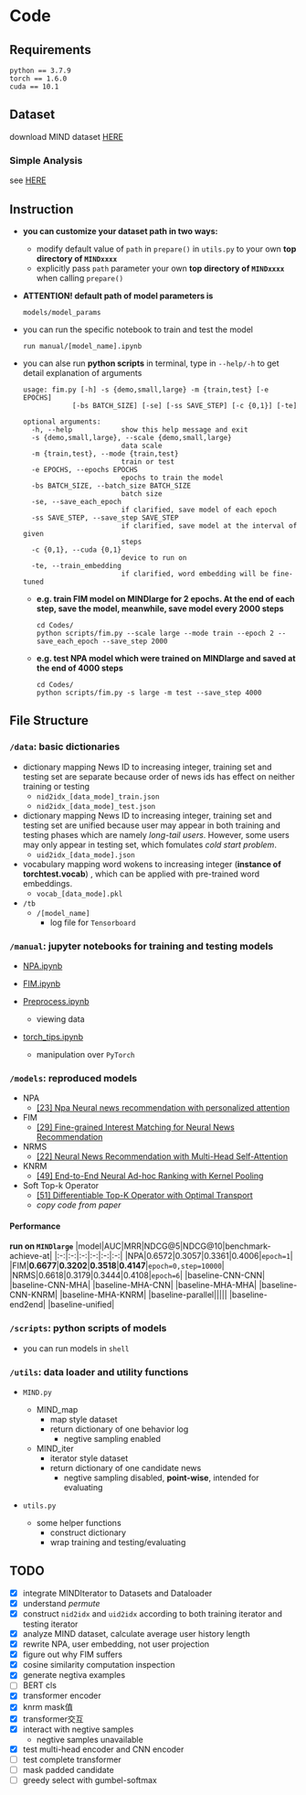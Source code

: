 # Code
## Requirements
```shell
python == 3.7.9
torch == 1.6.0
cuda == 10.1
```

## Dataset
download MIND dataset [HERE](https://msnews.github.io/)
### Simple Analysis
see [HERE](manual/Preprocess.ipynb)
## Instruction
- **you can customize your dataset path in two ways:**
  - modify default value of `path` in `prepare()` in `utils.py` to your own **top directory of `MINDxxxx`**
  - explicitly pass `path` parameter your own **top directory of `MINDxxxx`** when calling `prepare()`

- **ATTENTION! default path of model parameters is**
  ```
  models/model_params
  ``` 
  
- you can run the specific notebook to train and test the model
  ```shell
  run manual/[model_name].ipynb
  ```

- you can alse run **python scripts** in terminal, type in `--help/-h` to get detail explanation of arguments
  ```shell
  usage: fim.py [-h] -s {demo,small,large} -m {train,test} [-e EPOCHS]
              [-bs BATCH_SIZE] [-se] [-ss SAVE_STEP] [-c {0,1}] [-te]

  optional arguments:
    -h, --help            show this help message and exit
    -s {demo,small,large}, --scale {demo,small,large}
                          data scale
    -m {train,test}, --mode {train,test}
                          train or test
    -e EPOCHS, --epochs EPOCHS
                          epochs to train the model
    -bs BATCH_SIZE, --batch_size BATCH_SIZE
                          batch size
    -se, --save_each_epoch
                          if clarified, save model of each epoch
    -ss SAVE_STEP, --save_step SAVE_STEP
                          if clarified, save model at the interval of given
                          steps
    -c {0,1}, --cuda {0,1}
                          device to run on
    -te, --train_embedding
                          if clarified, word embedding will be fine-tuned
  ```
  - **e.g. train FIM model on MINDlarge for 2 epochs. At the end of each step, save the model, meanwhile, save model every 2000 steps**
    ```shell
    cd Codes/
    python scripts/fim.py --scale large --mode train --epoch 2 --save_each_epoch --save_step 2000
    ```
  - **e.g. test NPA model which were trained on MINDlarge and saved at the end of 4000 steps**
    ```shell
    cd Codes/
    python scripts/fim.py -s large -m test --save_step 4000
    ```

## File Structure
### `/data`: basic dictionaries
  - dictionary mapping News ID to increasing integer, training set and testing set are separate because order of news ids has effect on neither training or testing
    - `nid2idx_[data_mode]_train.json`
    - `nid2idx_[data_mode]_test.json`
  - dictionary mapping News ID to increasing integer, training set and testing set are unified because user may appear in both training and testing phases which are namely *long-tail users*. However, some users may only appear in testing set, which fomulates *cold start problem*.
    - `uid2idx_[data_mode].json`
  - vocabulary mapping word wokens to increasing integer (**instance of torchtest.vocab**) , which can be applied with pre-trained word embeddings.
    - `vocab_[data_mode].pkl`
  - `/tb`
    - `/[model_name]`
      - log file for `Tensorboard`

### `/manual`: jupyter notebooks for training and testing models
  - [NPA.ipynb](manual/NPA.ipynb)
  - [FIM.ipynb](manual/FIM.ipynb)

  - [Preprocess.ipynb](manual/Preprocess.ipynb)
    - viewing data
  - [torch_tips.ipynb](manual/torch_tips.ipynb)
    - manipulation over `PyTorch`

### `/models`: reproduced models
  - NPA
    - [[23] Npa Neural news recommendation with personalized attention](https://dl.acm.org/doi/abs/10.1145/3292500.3330665)
    <!-- - ![](../Resources/npa_large_10.png) -->
  - FIM
    - [[29] Fine-grained Interest Matching for Neural News Recommendation](https://www.aclweb.org/anthology/2020.acl-main.77.pdf)
    <!-- - ![](../Resources/fim_small_6.png) -->
  - NRMS
    - [[22] Neural News Recommendation with Multi-Head Self-Attention](https://www.aclweb.org/anthology/D19-1671.pdf)
    <!-- - ![](../Resources/nrms_large_6.png) -->
  - KNRM
    - [[49] End-to-End Neural Ad-hoc Ranking with Kernel Pooling](https://dl.acm.org/doi/pdf/10.1145/3077136.3080809)
    <!-- - ![](../Resources/knrm_small_10.png) -->
  - Soft Top-k Operator 
    - [[51] Differentiable Top-K Operator with Optimal Transport](https://arxiv.org/pdf/2002.06504.pdf)
    - *copy code from paper*
#### Performance
**run on `MINDlarge`**
|model|AUC|MRR|NDCG@5|NDCG@10|benchmark-achieve-at|
|:-:|:-:|:-:|:-:|:-:|:-:|
|NPA|$0.6572$|$0.3057$|$0.3361$|$0.4006$|`epoch=1`|
|FIM|$\mathbf{0.6677}$|$\mathbf{0.3202}$|$\mathbf{0.3518}$|$\mathbf{0.4147}$|`epoch=0,step=10000`|
|NRMS|$0.6618$|$0.3179$|$0.3444$|$0.4108$|`epoch=6`|
|baseline-CNN-CNN|
|baseline-CNN-MHA|
|baseline-MHA-CNN|
|baseline-MHA-MHA|
|baseline-CNN-KNRM|
|baseline-MHA-KNRM|
|baseline-parallel|||||
|baseline-end2end|
|baseline-unified|
### `/scripts`: python scripts of models
  - you can run models in `shell`

### `/utils`: data loader and utility functions
- `MIND.py`
  - MIND_map
    - map style dataset
    - return dictionary of one behavior log
      - negtive sampling enabled
  - MIND_iter
    - iterator style dataset
    - return dictionary of one candidate news
      - negtive sampling disabled, **point-wise**, intended for evaluating

- `utils.py`
  - some helper functions
    - construct dictionary
    - wrap training and testing/evaluating

## TODO
- [x] integrate MINDIterator to Datasets and Dataloader
- [x] understand *permute*
- [x] construct `nid2idx` and `uid2idx` according to both training iterator and testing iterator
- [x] analyze MIND dataset, calculate average user history length
- [x] rewrite NPA, user embedding, not user projection
- [x] figure out why FIM suffers
- [x] cosine similarity computation inspection
- [x] generate negtiva examples
- [ ] BERT cls
- [x] transformer encoder
- [x] knrm mask值
- [x] transformer交互
- [x] interact with negtive samples
  - negtive samples unavailable
- [x] test multi-head encoder and CNN encoder
- [ ] test complete transformer
- [ ] mask padded candidate 
- [ ] greedy select with gumbel-softmax